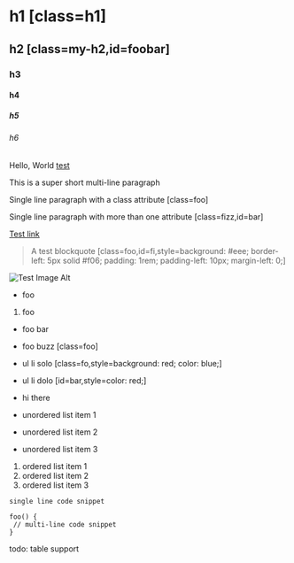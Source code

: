 # h1 [class=h1]

## h2 [class=my-h2,id=foobar]

### h3

#### h4

##### h5

###### h6

Hello, World [test](foo)

This is a super short
multi-line paragraph

Single line paragraph with a class attribute [class=foo]

Single line paragraph with more than one attribute [class=fizz,id=bar]

[Test link](https://google.com)

> A test blockquote [class=foo,id=fi,style=background: #eee; border-left: 5px solid #f06; padding: 1rem; padding-left: 10px; margin-left: 0;]

![Test Image Alt](https://bukk.it/air.jpg)

- foo

1. foo

- foo bar
- foo buzz [class=foo]

- ul li solo [class=fo,style=background: red; color: blue;]
- ul li dolo [id=bar,style=color: red;]
- hi there

- unordered list item 1
- unordered list item 2
- unordered list item 3

1. ordered list item 1
2. ordered list item 2
3. ordered list item 3


`single line code snippet`

```
foo() {
 // multi-line code snippet
}
```

todo: table support